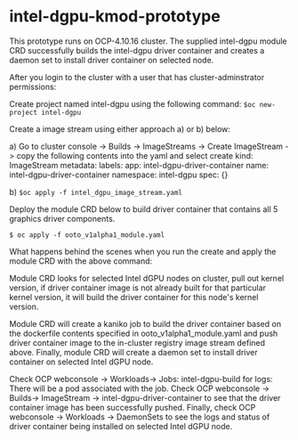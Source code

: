 # intel-dgpu-kmod-prototype
This prototype runs on OCP-4.10.16 cluster. The supplied intel-dgpu module CRD successfully builds the intel-dgpu driver container and creates a daemon set to install driver container on selected node.

After you login to the cluster with a user that has cluster-adminstrator permissions:

Create project named intel-dgpu using the following command:
`$oc new-project intel-dgpu`

Create a image stream using either approach a) or b) below:

a) Go to cluster console -> Builds -> ImageStreams -> Create ImageStream -> copy the following contents into the yaml and select create
kind: ImageStream
metadata:
  labels:
    app: intel-dgpu-driver-container
  name: intel-dgpu-driver-container
  namespace: intel-dgpu
spec: {}

b) `$oc apply -f intel_dgpu_image_stream.yaml`

Deploy the module CRD below to build driver container that contains all 5 graphics driver components.

`$ oc apply -f ooto_v1alpha1_module.yaml`

What happens behind the scenes when you run the create and apply the module CRD with the above command:

Module CRD looks for selected Intel dGPU nodes on cluster, pull out kernel version, if driver container image is not already built for that particular kernel version, it will build the driver container for this node's kernel version.

Module CRD will create a kaniko job to build the driver container based on the dockerfile contents specified in ooto_v1alpha1_module.yaml and push driver container image to the in-cluster registry image stream defined above. Finally, module CRD will create a daemon set to install driver container on selected Intel dGPU node. 

Check OCP webconsole -> Workloads-> Jobs: intel-dgpu-build for logs: There will be a pod associated with the job.
Check OCP webconsole -> Builds-> ImageStream -> intel-dgpu-driver-container to see that the driver container image has been successfully pushed.
Finally, check OCP webconsole -> Workloads -> DaemonSets to see the logs and status of driver container being installed on selected Intel dGPU node.

